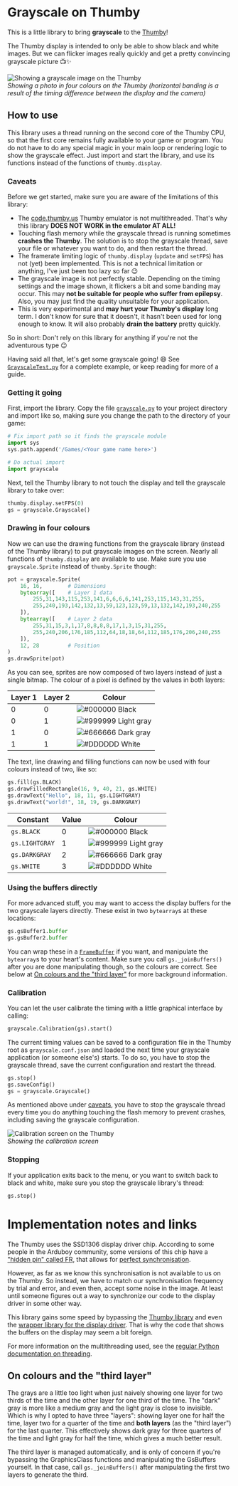 # Grayscale on Thumby

This is a little library to bring **grayscale** to the
[Thumby](https://thumby.us/)!

The Thumby display is intended to only be able to show black and white images.
But we can flicker images really quickly and get a pretty convincing grayscale
picture 📺✨

![Showing a grayscale image on the Thumby](./images/girl_on_thumby.jpeg)
<br/>_Showing a photo in four colours on the Thumby (horizontal banding is a result of the timing difference between the display and the camera)_

## How to use

This library uses a thread running on the second core of the Thumby CPU, so that
the first core remains fully available to your game or program. You do not have
to do any special magic in your main loop or rendering logic to show the
grayscale effect. Just import and start the library, and use its functions
instead of the functions of `thumby.display`.

### Caveats

Before we get started, make sure you are aware of the limitations of this
library:

* The [code.thumby.us](https://code.thumby.us) Thumby emulator is not
  multithreaded. That's why this library **DOES NOT WORK in the emulator AT
  ALL!**
* Touching flash memory while the grayscale thread is running sometimes
  **crashes the Thumby**. The solution is to stop the grayscale thread, save
  your file or whatever you want to do, and then restart the thread.
* The framerate limiting logic of `thumby.display` (`update` and `setFPS`) has
  not (yet) been implemented. This is not a technical limitation or anything,
  I've just been too lazy so far 😉
* The grayscale image is not perfectly stable. Depending on the timing settings
  and the image shown, it flickers a bit and some banding may occur. This
  may **not be suitable for people who suffer from epilepsy**. Also, you may
  just find the quality unsuitable for your application.
* This is very experimental and **may hurt your Thumby's display** long term. I
  don't know for sure that it doesn't, it hasn't been used for long enough to
  know. It will also probably **drain the battery** pretty quickly.

So in short: Don't rely on this library for anything if you're not the
adventurous type 😉

Having said all that, let's get some grayscale going! 😄 See
[`GrayscaleTest.py`](./GrayscaleTest.py) for a complete example, or keep
reading for more of a guide.

### Getting it going

First, import the library. Copy the file [`grayscale.py`](./grayscale.py) to
your project directory and import like so, making sure you change the path to
the directory of your game:

```python
# Fix import path so it finds the grayscale module
import sys
sys.path.append('/Games/<Your game name here>')

# Do actual import
import grayscale
```

Next, tell the Thumby library to not touch the display and tell the grayscale
library to take over:

```python
thumby.display.setFPS(0)
gs = grayscale.Grayscale()
```

### Drawing in four colours

Now we can use the drawing functions from the grayscale library (instead of the
Thumby library) to put grayscale images on the screen. Nearly all functions of
`thumby.display` are available to use. Make sure you use `grayscale.Sprite`
instead of `thumby.Sprite` though:

```python
pot = grayscale.Sprite(
    16, 16,        # Dimensions
    bytearray([    # Layer 1 data
        255,31,143,115,253,141,6,6,6,6,141,253,115,143,31,255,
        255,240,193,142,132,13,59,123,123,59,13,132,142,193,240,255
    ]),
    bytearray([    # Layer 2 data
        255,31,15,3,1,17,8,8,8,8,17,1,3,15,31,255,
        255,240,206,176,185,112,64,18,18,64,112,185,176,206,240,255
    ]),
    12, 28         # Position
)
gs.drawSprite(pot)
```

As you can see, sprites are now composed of two layers instead of just a single
bitmap. The colour of a pixel is defined by the values in both layers:

| Layer 1 | Layer 2 | Colour                                                                     |
|---------|---------|----------------------------------------------------------------------------|
| 0       | 0       | ![#000000](https://via.placeholder.com/15/000000/000000?text=+) Black      |
| 0       | 1       | ![#999999](https://via.placeholder.com/15/999999/000000?text=+) Light gray |
| 1       | 0       | ![#666666](https://via.placeholder.com/15/666666/000000?text=+) Dark gray  |
| 1       | 1       | ![#DDDDDD](https://via.placeholder.com/15/DDDDDD/000000?text=+) White      |

The text, line drawing and filling functions can now be used with four colours
instead of two, like so:

```python
gs.fill(gs.BLACK)
gs.drawFilledRectangle(16, 9, 40, 21, gs.WHITE)
gs.drawText("Hello", 18, 11, gs.LIGHTGRAY)
gs.drawText("world!", 18, 19, gs.DARKGRAY)
```

| Constant       | Value | Colour                                                                     |
| -------------- |-------|----------------------------------------------------------------------------|
| `gs.BLACK`     | 0     | ![#000000](https://via.placeholder.com/15/000000/000000?text=+) Black      |
| `gs.LIGHTGRAY` | 1     | ![#999999](https://via.placeholder.com/15/999999/000000?text=+) Light gray |
| `gs.DARKGRAY`  | 2     | ![#666666](https://via.placeholder.com/15/666666/000000?text=+) Dark gray  |
| `gs.WHITE`     | 3     | ![#DDDDDD](https://via.placeholder.com/15/DDDDDD/000000?text=+) White      |

### Using the buffers directly

For more advanced stuff, you may want to access the display buffers for the two
grayscale layers directly. These exist in two `bytearray`s at these locations:

```python
gs.gsBuffer1.buffer
gs.gsBuffer2.buffer
```

You can wrap these in a
[`FrameBuffer`](https://docs.micropython.org/en/v1.15/library/framebuf.html) if
you want, and manipulate the `bytearray`s to your heart's content. Make sure you
call `gs._joinBuffers()` after you are done manipulating though, so the colours
are correct. See below at [On colours and the "third
layer"](#on-colours-and-the-third-layer) for more background information.

### Calibration

You can let the user calibrate the timing with a little graphical interface by
calling:

```python
grayscale.Calibration(gs).start()
```

The current timing values can be saved to a configuration file in the Thumby
root as `grayscale.conf.json` and loaded the next time your grayscale
application (or someone else's) starts. To do so, you have to stop the grayscale
thread, save the current configuration and restart the thread.

```python
gs.stop()
gs.saveConfig()
gs = grayscale.Grayscale()
```

As mentioned above under [caveats](#caveats), you have to stop the grayscale
thread every time you do anything touching the flash memory to prevent crashes,
including saving the grayscale configuration.

![Calibration screen on the Thumby](./images/calibration_on_thumby.jpeg)
<br/>_Showing the calibration screen_

### Stopping

If your application exits back to the menu, or you want to switch back to black
and white, make sure you stop the grayscale library's thread:

```python
gs.stop()
```

# Implementation notes and links

The Thumby uses the SSD1306 display driver chip. According to some people in the
Arduboy community, some versions of this chip have a ["hidden pin" called
FR](https://community.arduboy.com/t/what-is-pin-7-on-the-oled-nothing/2740/35),
that allows for [perfect
synchronisation](https://community.arduboy.com/t/greyscale-2bit-4-colour-success-with-ssd1306/6835).

However, as far as we know this synchronisation is not available to us on the
Thumby. So instead, we have to match our synchronisation frequency by trial and
error, and even then, accept some noise in the image. At least until someone
figures out a way to synchronize our code to the display driver in some other
way.

This library gains some speed by bypassing the [Thumby
library](https://github.com/TinyCircuits/TinyCircuits-Thumby-Code-Editor/blob/master/ThumbyGames/lib/thumby.py)
and even the [wrapper library for the display
driver](https://github.com/micropython/micropython/blob/master/drivers/display/ssd1306.py).
That is why the code that shows the buffers on
the display may seem a bit foreign.

For more information on the multithreading used, see the [regular Python
documentation on
threading](https://docs.python.org/3.7/library/_thread.html#module-_thread).

## On colours and the "third layer"

The grays are a little too light when just naively showing one layer for two
thirds of the time and the other layer for one third of the time. The "dark"
gray is more like a medium gray and the light gray is close to invisible. Which
is why I opted to have three "layers": showing layer one for half the time,
layer two for a quarter of the time and **both layers** (as the "third layer")
for the last quarter. This effectively shows dark gray for three quarters of the
time and light gray for half the time, which gives a much better result.

The third layer is managed automatically, and is only of concern if you're
bypassing the GraphicsClass functions and manipulating the GsBuffers yourself.
In that case, call `gs._joinBuffers()` after manipulating the first two layers
to generate the third.
